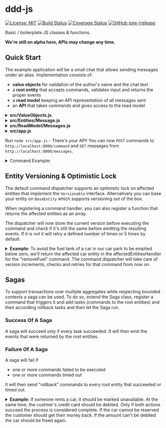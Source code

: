 # ddd-js

[![License: MIT](https://img.shields.io/badge/License-MIT-yellow.svg)](https://opensource.org/licenses/MIT)
[![Build Status](https://travis-ci.org/Rekhyt/ddd-js.svg?branch=master)](https://travis-ci.org/Rekhyt/ddd-js)
[![Coverage Status](https://coveralls.io/repos/github/Rekhyt/ddd-js/badge.svg)](https://coveralls.io/github/Rekhyt/ddd-js)
[![GitHub (pre-)release](https://img.shields.io/github/release/Rekhyt/ddd-js/all.svg)](https://github.com/Rekhyt/ddd-js/releases)

Basic / boilerplate JS classes &amp; functions.

**We're still on alpha here, APIs may change any time.**

## Quick Start
The example application will be a small chat that allows sending messages under an alias. Implementation consists of:
* **value objects** for validation of the author's name and the chat text
* a **root entity** that accepts commands, validates input and returns the proper events
* a **read model** keeping an API representation of all messages sent
* an **API** that takes commands and gives access to the read model

<details>
<summary><b>src/ValueObjects.js</b></summary>

```javascript
const { NonEmptyStringValue } = require('ddd-js')

class Author extends NonEmptyStringValue {}
class ChatText extends NonEmptyStringValue {}

module.exports = { Author, ChatText }
```
</details>

<details>
<summary><b>src/Entities/Message.js</b></summary>

```javascript
const { RootEntity, DateTime } = require('ddd-js')
const { Author, ChatText } = require('./ValueObjects') // see Value Objects

class Message extends RootEntity {
  setup () {
    this.registerCommand(
      'Message.sendMessage',
      command => this.sendMessage(command.payload.author, command.payload.chatText, command.time)
    )
  }

  sendMessage (author, chatText, time) {
    // validate the input through value objects - this will throw an error if a value is invalid, rejecting the command
    new Author(author)
    new ChatText(chatText)
    new DateTime(time)

    // if all good, return the event
    return [this.createEvent('Message.messageSent', { author, chatText, commandTime: time })]
  }
}

module.exports = Message
```
</details>

<details>
<summary><b>src/ReadModel/Messages.js</b></summary>

```javascript
const { ReadModel } = require('ddd-js')

class Messages extends ReadModel {
  setup () {
    this.messages = []
    this.registerEvent(
      'Message.messageSent',
      event => this.messageSent(event.payload.author, event.payload.chatText, event.payload.commandTime)
    )
  }

  messageSent (author, chatText, commandTime) { this.messages = { author, chatText, time: commandTime } }

  get messages () { return this.messages }
}
```
</details>

<details>
<summary><b>src/app.js</b></summary>

```javascript
const bunyan = require('bunyan')
const { Runner } = require('ddd-js')
const Message = require('./Entities/Message') // see Root Entity
const Messages = require('./ReadModels/Messages') // see Read Model
const logger = bunyan.createLogger({ name: 'chat' })

Runner.createWithExpress(logger, '../eventstore.json')
  .attachRootEntity(Message)
  .attachReadModel('/messages', Messages, 'messages')
  .replayHistory().then(runner => runner.startServer(8000))
```
</details>

Run `node src/app.js` - There's your API! You can now `POST` commands to `http://localhost:8000/command` and `GET` messages from
`http://localhost:8000/messages`.

<details>
<summary>Command Example:</summary>

```http request
POST /command
Host: localhost:8000
Content-Type: application/json

{"name":"Message.sendMessage","time":"2019-12-08 16:06:37","payload":{"author":"Bob","chatText":"Hey, has anyone seen Jack recently!?"}}
```
</details>

## Entity Versioning & Optimistic Lock
The default command dispatcher supports an optimistic lock on affected entities that implement the `Versionable` interface.
Alternatively you can base your entity on `BaseEntity` which supports versioning out of the box.

When registering a command handler, you can also register a function that returns the affected entities as an array.

The dispatcher will now store the current version before executing the command and check if it's still the same before
emitting the resulting events. If it is not it will retry a defined number of times or 5 times by default.

<details>
<summary><b>Example:</b> To avoid the fuel tank of a car in our car park to be emptied below zero, we'll return the affected car
entity in the affectedEntitiesHandler for the "removeFuel" command. The command dispatcher will take care of version
increments, checks and retries for that command from now on.</summary>

```javascript
const { RootEntity, BaseEntity } = require('ddd-js')

class Car extends BaseEntity {
  constructor (fuelLevel) {
    super()
    this.fuelLevel = fuelLevel
  }
}

class CarPool extends RootEntity {
  setup () {
    this.registerCommand('removeFuel',
      (carId, liters) => {
        if (this.cars[carId].fuelLevel - liters < 0) throw new Error('This is more than is left in the tank.')
        return [this.createEvent('fuelRemoved', { carId, liters })]
      },
      command => { return [this.cars[command.payload.carId]] }
    )
  }
}
```
</details>

## Sagas
To support transactions over multiple aggregates while respecting bounded contexts a saga can be used. To do so, extend
the Saga class, register a command that triggers it and add tasks (commands to the root entities) and their according
rollback tasks and then let the Saga run.

### Success Of A Saga
A saga will succeed only if every task succeeded. It will then emit the events that were returned by the root entities. 

### Failure Of A Saga
A saga will fail if
* one or more commands failed to be executed
* one or more commands timed out

It will then send "rollback" commands to every root entity that succeeded or timed out.

<details>
<summary><b>Example:</b> If someone rents a car, it should be marked unavailable. At the same time, the custmer's credit card should be
debited. Only if both actions succeed the process is considered complete. If the car cannot be reserved the customer
should get their money back. If the amount can't be debited the car should be freed again.</summary>

```javascript
const { Saga } = require('ddd-js')

class RentCar extends Saga {
  setup () {
    this.registerCommand('rentCar', async command => {
      // prepare a new Saga run and get an identifier for it
      const id = this.provision()

      this.addTask(id, { ...command, name: 'reserveCar', time: new Date().toJSON() }, 'Car', () => {
        return { ...command, name: 'freeCar', time: new Date().toJSON() }
      })

      this.addTask(id, { ...command, name: 'debitAmount', time: new Date().toJSON() }, 'Payment', () => {
        return { ...command, name: 'payAmount', time: new Date().toJSON() }
      })

      await this.run(id)

      return [] // a saga could return its own events after it has finished; entity events are handled internally
    })
  }
}
```
</details>